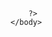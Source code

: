 
<html>
    <head>
        <meta charset="UTF-8">
        <title></title>
    </head>
    <body>
        <?php
        print ("Hola mundo!");
        
        ?>
    </body>
</html>
